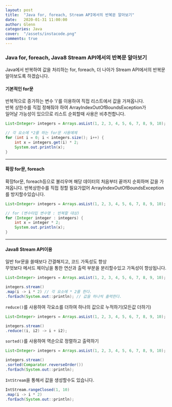 ```yaml
---
layout: post
title:  "Java for, foreach, Stream API에서의 반복문 알아보기"
date:   2020-01-31 11:00:00
author: Glenn
categories: Java
cover:  "/assets/instacode.png"
comments: true
---
```


### Java for, foreach, Java8 Stream API에서의 반복문 알아보기
Java에서 반복하여 값을 처리하는 for, foreach, 더 나아가 Stream API에서의 반복문 알아보도록 하겠습니다.  


#### 기본적인 for문
반복적으로 증가하는 변수 'i'를 이용하여 직접 리스트에서 값을 가져옵니다.  
반복 상한수를 직접 정해줘야 하여 ArrayIndexOutOfBoundsException가  
일어날 가능성이 있으므로 리스트 순회할때 사용은 비추천합니다.

```java
List<Integer> integers = Arrays.asList(1, 2, 3, 4, 5, 6, 7, 8, 9, 10);

// 각 요소에 *2를 하는 for문 사용예제
for (int i = 0; i < integers.size(); i++) {
    int x = integers.get(i) * 2;
    System.out.println(x);
}
```

---

#### 확장 for문, foreach
확장for문, foreach등으로 불리우며 해당 데이터의 처음부터 끝까지 순회하며 값을 가져옵니다. 
반복상한수를 직접 정할 필요가없어 ArrayIndexOutOfBoundsException를 방지할수있습니다.

```java
List<Integer> integers = Arrays.asList(1, 2, 3, 4, 5, 6, 7, 8, 9, 10);

// for (변수타입 변수명 : 반복할 대상)
for (Integer integer : integers) {
    int x = integer * 2;
    System.out.println(x);
}
```

---

#### Java8 Stream API이용
일반 for문을 쓸때보다 간결해지고, 코드 가독성도 향상  
무엇보다 메서드 체이닝을 통한 연산과 출력 부분을 분리할수있고 가독성이 향상됩니다.

```java
List<Integer> integers = Arrays.asList(1, 2, 3, 4, 5, 6, 7, 8, 9, 10);

integers.stream()
.map(i -> i * 2) // 각 요소에 * 2를 한다.
.forEach(System.out::println); // 값을 하나씩 출력한다.
```

`reduce()`를 사용하여 각요소를 더하여 하나의 값으로 누적하기(모든값 더하기)
```java
List<Integer> integers = Arrays.asList(1, 2, 3, 4, 5, 6, 7, 8, 9, 10);

integers.stream()
.reduce((i, i2) -> i + i2);
``` 

`sorted()`를 사용하여 역순으로 정렬하고 출력하기
```java
List<Integer> integers = Arrays.asList(1, 2, 3, 4, 5, 6, 7, 8, 9, 10);

integers.stream()
.sorted(Comparator.reverseOrder())
.forEach(System.out::println);
```

`IntStream`을 통해서 값을 생성할수도 있습니다.
```java
IntStream.rangeClosed(1, 10)
.map(i -> i * 2)
.forEach(System.out::println);
```
